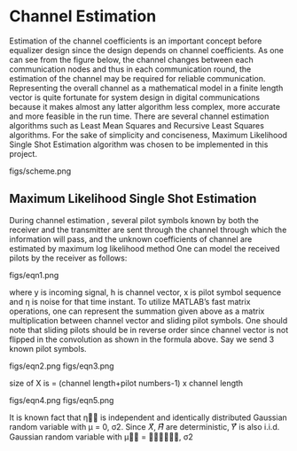 # Channel Estimation
Estimation of the channel coefficients is an important concept before equalizer design since the design depends on channel coefficients. As one can see from the figure below, the channel changes between each communication nodes and thus in each communication round, the estimation of the channel may be required for reliable communication. Representing the overall channel as a mathematical model in a finite length vector is quite fortunate for system design in digital communications because it makes almost any latter algorithm less complex, more accurate and more feasible in the run time. There are several channel estimation algorithms such as Least Mean Squares and Recursive Least Squares algorithms. For the sake of simplicity and conciseness, Maximum Likelihood Single Shot Estimation algorithm was chosen to be implemented in this project.

figs/scheme.png

## Maximum Likelihood Single Shot Estimation
During channel estimation , several pilot symbols known by both the receiver and the transmitter are sent through the channel through which the information will pass, and the unknown coefficients of channel are estimated by maximum log likelihood method
One can model the received pilots by the receiver as follows:

figs/eqn1.png

where y is incoming signal, h is channel vector, x is pilot symbol sequence and η is noise for that time instant. To utilize MATLAB’s fast matrix operations, one can represent the summation given above as a matrix multiplication between channel vector and sliding pilot symbols. One should note that sliding pilots should be in reverse order since channel vector is not flipped in the convolution as shown in the formula above. Say we send 3 known pilot symbols.

figs/eqn2.png
figs/eqn3.png

size of X is = (channel length+pilot numbers-1) x channel length

figs/eqn4.png
figs/eqn5.png

It is known fact that η⃗⃗ is independent and identically distributed Gaussian random variable with μ = 0, σ2. Since 𝑋⃗, 𝐻⃗⃗ are deterministic, 𝑌⃗⃗ is also i.i.d. Gaussian random variable with μ⃗⃗ = 𝐻⃗⃗𝑥𝑋⃗, σ2